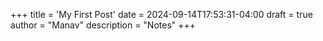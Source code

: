 +++
title = 'My First Post'
date = 2024-09-14T17:53:31-04:00
draft = true
author = "Manav"
description = "Notes"
+++


